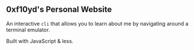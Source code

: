 ## 0xf10yd's Personal Website

An interactive `cli` that allows you to learn about me by navigating around a terminal emulator.

Built with JavaScript & less.
